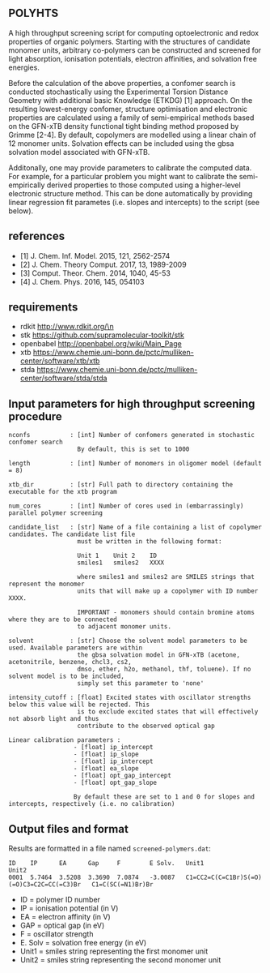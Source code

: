 
POLYHTS
--------
A high throughput screening script for computing optoelectronic and redox properties of organic polymers.
Starting with the structures of candidate monomer units, arbitrary co-polymers can be constructed and 
screened for light absorption, ionisation potentials, electron affinities, and solvation free energies. 

Before the calculation of the above properties, a confomer search is conducted stochastically using the
Experimental Torsion Distance Geometry with additional basic Knowledge (ETKDG) [1] approach. On the resulting
lowest-energy confomer, structure optimisation and electronic properties are calculated using a family of 
semi-empirical methods based on the GFN-xTB density functional tight binding method proposed by Grimme [2-4].
By default, copolymers are modelled using a linear chain of 12 monomer units. Solvation effects can be included
using the gbsa solvation model associated with GFN-xTB.

Additonally, one may provide parameters to calibrate the computed data. For example, for a particular problem
you might want to calibrate the semi-empirically derived properties to those computed using a higher-level 
electronic structure method. This can be done automatically by providing linear regression fit parametes
(i.e. slopes and intercepts) to the script (see below).

references
----------
* [1] J. Chem. Inf. Model. 2015, 121, 2562-2574 
* [2] J. Chem. Theory Comput. 2017, 13, 1989-2009
* [3] Comput. Theor. Chem. 2014, 1040, 45-53 
* [4] J. Chem. Phys. 2016, 145, 054103

requirements
------------
* rdkit     http://www.rdkit.org/\n
* stk       https://github.com/supramolecular-toolkit/stk
* openbabel http://openbabel.org/wiki/Main_Page
* xtb       https://www.chemie.uni-bonn.de/pctc/mulliken-center/software/xtb/xtb
* stda      https://www.chemie.uni-bonn.de/pctc/mulliken-center/software/stda/stda

Input parameters for high throughput screening procedure
--------------------------------------------------------

    nconfs           : [int] Number of confomers generated in stochastic confomer search
                       By default, this is set to 1000

    length           : [int] Number of monomers in oligomer model (default = 8)

    xtb_dir          : [str] Full path to directory containing the executable for the xtb program 

    num_cores        : [int] Number of cores used in (embarrassingly) parallel polymer screening

    candidate_list   : [str] Name of a file containing a list of copolymer candidates. The candidate list file
                       must be written in the following format:

                       Unit 1    Unit 2    ID
                       smiles1   smiles2   XXXX

                       where smiles1 and smiles2 are SMILES strings that represent the monomer
                       units that will make up a copolymer with ID number XXXX.     

                       IMPORTANT - monomers should contain bromine atoms where they are to be connected
                       to adjacent monomer units.       

    solvent          : [str] Choose the solvent model parameters to be used. Available parameters are within 
                       the gbsa solvation model in GFN-xTB (acetone, acetonitrile, benzene, chcl3, cs2,
                       dmso, ether, h2o, methanol, thf, toluene). If no solvent model is to be included,
                       simply set this parameter to 'none'
 
    intensity_cutoff : [float] Excited states with oscillator strengths below this value will be rejected. This 
                       is to exclude excited states that will effectively not absorb light and thus 
                       contribute to the observed optical gap

    Linear calibration parameters :
                      - [float] ip_intercept      
                      - [float] ip_slope          
                      - [float] ip_intercept      
                      - [float] ea_slope          
                      - [float] opt_gap_intercept 
                      - [float] opt_gap_slope     
        
                      By default these are set to 1 and 0 for slopes and intercepts, respectively (i.e. no calibration)


Output files and format
-----------------------

Results are formatted in a file named `screened-polymers.dat`:

    ID    IP      EA      Gap     F        E Solv.   Unit1                                       Unit2          
    0001  5.7464  3.5208  3.3690  7.0874   -3.0087   C1=CC2=C(C=C1Br)S(=O)(=O)C3=C2C=CC(=C3)Br   C1=C(SC(=N1)Br)Br                                           

* ID = polymer ID number
* IP = ionisation potential (in V)
* EA = electron affinity (in V)
* GAP = optical gap (in eV)
* F = oscillator strength
* E. Solv = solvation free energy (in eV)
* Unit1 = smiles string representing the first monomer unit
* Unit2 = smiles string representing the second monomer unit
